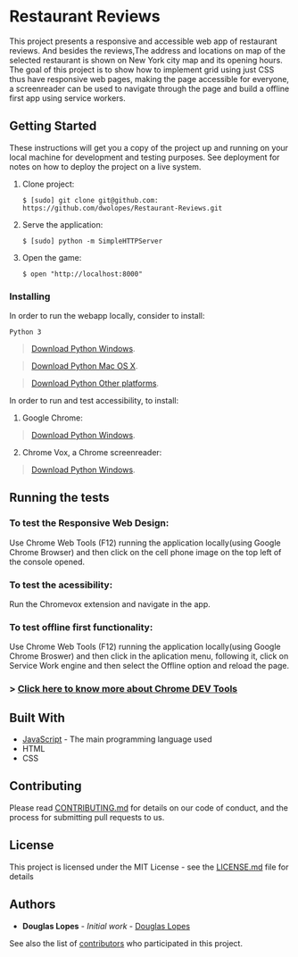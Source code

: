 # Restaurant Reviews

This project presents a responsive and accessible web app of restaurant reviews. And besides the reviews,The address and locations on map of the selected restaurant is shown on New York city map and its opening hours. The goal of this project is to show how to implement grid using just CSS thus have responsive web pages, making the page accessible for everyone, a screenreader can be used to navigate through the page and build a offline first app using service workers.

## Getting Started

These instructions will get you a copy of the project up and running on your local machine for development and testing purposes. See deployment for notes on how to deploy the project on a live system.


1. Clone project:

    ```
    $ [sudo] git clone git@github.com: https://github.com/dwolopes/Restaurant-Reviews.git

2. Serve the application:

    ```
    $ [sudo] python -m SimpleHTTPServer
    ```
3. Open the game:

    ```
    $ open "http://localhost:8000"
    ```

### Installing

In order to run the webapp locally, consider to install:

    Python 3

> [Download Python Windows](https://www.python.org/downloads/windows/).

> [Download Python Mac OS X](https://www.python.org/downloads/mac-osx/).

> [Download Python Other platforms](https://www.python.org/download/other/).

In order to run and test accessibility, to install:

1. Google Chrome:

> [Download Python Windows](https://www.google.com.br/chrome/index.html).

2. Chrome Vox, a Chrome screenreader:

> [Download Python Windows](http://www.chromevox.com/installing.html).


## Running the tests

### To test the Responsive Web Design:

Use Chrome Web Tools (F12) running the application locally(using Google Chrome Browser) and then click on the cell phone image on the top left of the console opened.

### To test the acessibility:

Run the Chromevox extension and navigate in the app.

### To test offline first functionality:

Use Chrome Web Tools (F12) running the application locally(using Google Chrome Broswer) and then click in the aplication menu, following it, click on Service Work engine and then select the Offline option and reload the page.


### > [Click here to know more about Chrome DEV Tools](https://developers.google.com/web/tools/chrome-devtools/)

## Built With

* [JavaScript](https://www.javascript.com/) - The main programming language used
* HTML
* CSS

## Contributing

Please read [CONTRIBUTING.md](./CONTRIBUTING.md) for details on our code of conduct, and the process for submitting pull requests to us.

## License

This project is licensed under the MIT License - see the [LICENSE.md](./LICENSE.md) file for details

## Authors

* **Douglas Lopes** - *Initial work* - [Douglas Lopes](https://github.com/dwolopes)

See also the list of [contributors](https://github.com/dwolopes/Restaurant-Reviews/graphs/contributors) who participated in this project.